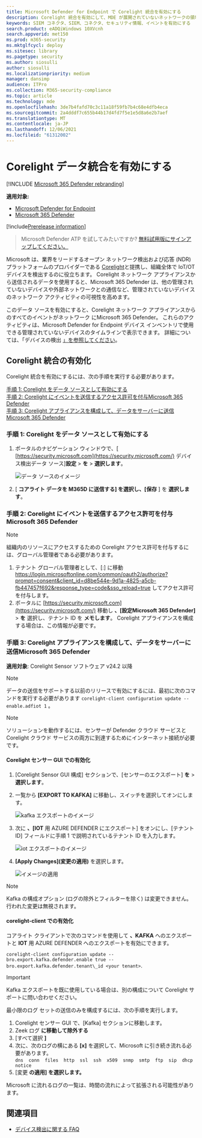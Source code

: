 ```yaml
---
title: Microsoft Defender for Endpoint で Corelight 統合を有効にする
description: Corelight 統合を有効にして、MDE が展開されていないネットワークの領域で IoT/OT デバイスに焦点を当てた可視性を得る
keywords: SIEM コネクタ、SIEM、コネクタ、セキュリティ情報、イベントを有効にする
search.product: eADQiWindows 10XVcnh
search.appverid: met150
ms.prod: m365-security
ms.mktglfcycl: deploy
ms.sitesec: library
ms.pagetype: security
ms.author: siosulli
author: siosulli
ms.localizationpriority: medium
manager: dansimp
audience: ITPro
ms.collection: M365-security-compliance
ms.topic: article
ms.technology: mde
ms.openlocfilehash: 3de7b4fafd70c3c11a18f59fb7b4c68e4dfb4eca
ms.sourcegitcommit: 2a4dddf7c655b44b17d4fd7f5e1e5d8a6e2b7aef
ms.translationtype: MT
ms.contentlocale: ja-JP
ms.lasthandoff: 12/06/2021
ms.locfileid: "61312002"
---
```

# <a name="enable-corelight-data-integration"></a>Corelight データ統合を有効にする

[!INCLUDE [Microsoft 365 Defender rebranding](../../includes/microsoft-defender.md)]

**適用対象:**

- [Microsoft Defender for Endpoint](https://go.microsoft.com/fwlink/?linkid=2154037)
- [Microsoft 365 Defender](https://go.microsoft.com/fwlink/?linkid=2118804)

[!include[Prerelease information](../../includes/prerelease.md)]

> Microsoft Defender ATP を試してみたいですか? [無料試用版にサインアップしてください。](https://signup.microsoft.com/create-account/signup?products=7f379fee-c4f9-4278-b0a1-e4c8c2fcdf7e&ru=https://aka.ms/MDEp2OpenTrial?ocid=docs-wdatp-enablesiem-abovefoldlink)

Microsoft は、業界をリードするオープン ネットワーク検出および応答 (NDR) プラットフォームのプロバイダーである [Corelight](https://corelight.com/integrations/iot-security)と提携し、組織全体で IoT/OT デバイスを検出するのに役立ちます。 Corelight ネットワーク アプライアンスから送信されるデータを使用すると、Microsoft 365 Defender は、他の管理されていないデバイスや外部ネットワークとの通信など、管理されていないデバイスのネットワーク アクティビティの可視性を高めます。

このデータ ソースを有効にすると、Corelight ネットワーク アプライアンスからのすべてのイベントがネットワーク にMicrosoft 365 Defender。 これらのアクティビティは、Microsoft Defender for Endpoint デバイス インベントリで使用できる管理されていないデバイスのタイムラインで表示できます。 詳細については、「デバイスの検出 [」を参照してください](device-discovery.md)。

## <a name="enabling-the-corelight-integration"></a>Corelight 統合の有効化

Corelight 統合を有効にするには、次の手順を実行する必要があります。

[手順 1: Corelight をデータ ソースとして有効にする](#step-1-turn-on-corelight-as-a-data-source)<br>
[手順 2: Corelight にイベントを送信するアクセス許可を付与Microsoft 365 Defender](#step-2-provide-permission-for-corelight-to-send-events-to-microsoft-365-defender)<br>
[手順 3: Corelight アプライアンスを構成して、データをサーバーに送信Microsoft 365 Defender](#step-3-configure-your-corelight-appliance-to-send-data-to-microsoft-365-defender)

### <a name="step-1-turn-on-corelight-as-a-data-source"></a>手順 1: Corelight をデータ ソースとして有効にする

1. ポータルのナビゲーション ウィンドウで、[ [https://security.microsoft.com](https://security.microsoft.com/) デバイス検出データ ソース]**設定** \> **を** \> **選択します**。

    ![データ ソースのイメージ](images/enable-corelight.png)

2. [ **コアライト データを M365D に送信する] を選択し、[保存** ] を **選択します**。

### <a name="step-2-provide-permission-for-corelight-to-send-events-to-microsoft-365-defender"></a>手順 2: Corelight にイベントを送信するアクセス許可を付与Microsoft 365 Defender

> [!NOTE]
> 組織内のリソースにアクセスするための Corelight アクセス許可を付与するには、グローバル管理者である必要があります。

1. テナント グローバル管理者として、[:] に移動 <https://login.microsoftonline.com/common/oauth2/authorize?prompt=consent&client_id=d8be544e-9d1a-4825-a5cb-fb447457f692&response_type=code&sso_reload=true> してアクセス許可を付与します。
2. ポータルに [https://security.microsoft.com](https://security.microsoft.com/) 移動し **、[設定Microsoft 365 Defender]** \> **を** 選択し、テナント ID を **メモします**。 Corelight アプライアンスを構成する場合は、この情報が必要です。

### <a name="step-3-configure-your-corelight-appliance-to-send-data-to-microsoft-365-defender"></a>手順 3: Corelight アプライアンスを構成して、データをサーバーに送信Microsoft 365 Defender

**適用対象**: Corelight Sensor ソフトウェア v24.2 以降

> [!NOTE]
> データの送信をサポートする以前のリリースで有効にするには、最初に次のコマンドを実行する必要があります `corelight-client configuration update --enable.adfiot 1` 。

> [!NOTE]
>ソリューションを動作するには、センサーが Defender クラウド サービスと Corelight クラウド サービスの両方に到達するためにインターネット接続が必要です。

#### <a name="enabling-in-the-corelight-sensor-gui"></a>Corelight センサー GUI での有効化

1. [Corelight Sensor GUI 構成] セクションで、[センサーのエクスポート] **を** \> **選択します**。
2. 一覧から **[EXPORT TO KAFKA]** に移動し、スイッチを選択してオンにします。

   ![kafka エクスポートのイメージ](images/exporttokafka.png)

3. 次に **、[IOT** 用 AZURE DEFENDER にエクスポート] をオンにし、[テナント ID] フィールドに手順 1 で説明されているテナント ID を入力します。

   ![iot エクスポートのイメージ](images/exporttodiot.png)

4. **[Apply Changes]\(変更の適用\)** を選択します。

   ![イメージの適用 ](images/corelightapply.png)

> [!NOTE]
> Kafka の構成オプション (ログの除外とフィルターを除く) は変更できません。 行われた変更は無視されます。

#### <a name="enabling-in-the-corelight-client"></a>corelight-client での有効化

コアライト クライアントで次のコマンドを使用して **、KAFKA** へのエクスポートと **IOT** 用 AZURE DEFENDER へのエクスポートを有効にできます。

`corelight-client configuration update --bro.export.kafka.defender.enable true --bro.export.kafka.defender.tenant\_id <your tenant>`.

> [!IMPORTANT]
> Kafka エクスポートを既に使用している場合は、別の構成について Corelight サポートに問い合わせください。

最小限のログ セットの送信のみを構成するには、次の手順を実行します。

1. Corelight センサー GUI で、[Kafka] セクションに移動します。
2. Zeek ログ **に移動して除外する**
3. [すべて選択 **]**
4. 次に、次のログの横にある **[x]** を選択して、Microsoft に引き続き流れる必要があります。  
    `dns  conn  files  http  ssl  ssh  x509  snmp  smtp  ftp  sip  dhcp  notice`
5. [変更 **の適用] を選択します。**

Microsoft に流れるログの一覧は、時間の流れによって拡張される可能性があります。

## <a name="see-also"></a>関連項目

- [デバイス検出に関する FAQ](device-discovery-faq.md)
